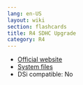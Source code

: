 ```yaml
---
lang: en-US
layout: wiki
section: flashcards
title: R4 SDHC Upgrade
category: R4
---
```


- [Official website](http://www.r4i-sdhc.com/)
- [System files](http://filetrip.net/f22650-R4-SDHC-Upgrade-%28r4i-sdhc-com%29-1-27b-English.html)
- DSi compatible: No
